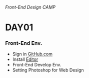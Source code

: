 ###### Front-End Design CAMP

# DAY01

### Front-End Env.

- Sign in [GitHub.com](http://github.com/)
- Install [Editor](http://sublimetext.com/3)
- Front-End Develop Env.
- Setting Photoshop for Web Design

